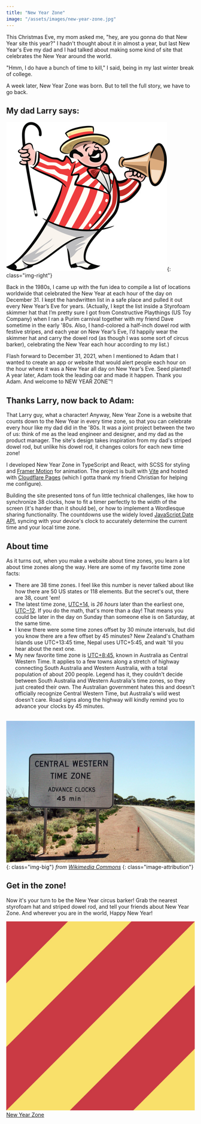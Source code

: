 ```yaml
---
title: "New Year Zone"
image: "/assets/images/new-year-zone.jpg"
---
```


This Christmas Eve, my mom asked me, "hey, are you gonna do that New Year site this year?" I hadn't thought about it in almost a year, but last New Year's Eve my dad and I had talked about making some kind of site that celebrates the New Year around the world.

"Hmm, I do have a bunch of time to kill," I said, being in my last winter break of college.

A week later, New Year Zone was born. But to tell the full story, we have to go back.

## My dad Larry says:

![Circus barker](/assets/images/barker.jpg){: class="img-right"}

Back in the 1980s, I came up with the fun idea to compile a list of locations worldwide that celebrated the New Year at each hour of the day on December 31. I kept the handwritten list in a safe place and pulled it out every New Year’s Eve for years. (Actually, I kept the list inside a Styrofoam skimmer hat that I’m pretty sure I got from Constructive Playthings (US Toy Company) when I ran a Purim carnival together with my friend Dave sometime in the early '80s. Also, I hand-colored a half-inch dowel rod with festive stripes, and each year on New Year’s Eve, I’d happily wear the skimmer hat and carry the dowel rod (as though I was some sort of circus barker), celebrating the New Year each hour according to my list.)

Flash forward to December 31, 2021, when I mentioned to Adam that I wanted to create an app or website that would alert people each hour on the hour where it was a New Year all day on New Year’s Eve. Seed planted! A year later, Adam took the leading oar and made it happen. Thank you Adam. And welcome to NEW YEAR ZONE™!

## Thanks Larry, now back to Adam:

That Larry guy, what a character! Anyway, New Year Zone is a website that counts down to the New Year in every time zone, so that you can celebrate every hour like my dad did in the '80s. It was a joint project between the two of us: think of me as the lead engineer and designer, and my dad as the product manager. The site's design takes inspiration from my dad's striped dowel rod, but unlike his dowel rod, it changes colors for each new time zone!

I developed New Year Zone in TypeScript and React, with SCSS for styling and [Framer Motion](https://www.framer.com/motion/) for animation. The project is built with [Vite](https://vitejs.dev) and hosted with [Cloudflare Pages](https://pages.cloudflare.com) (which I gotta thank my friend Christian for helping me configure).

Building the site presented tons of fun little technical challenges, like how to synchronize 38 clocks, how to fit a timer perfectly to the width of the screen (it's harder than it should be), or how to implement a Wordlesque sharing functionality. The countdowns use the widely loved [JavaScript Date API](https://developer.mozilla.org/en-US/docs/Web/JavaScript/Reference/Global_Objects/Date), syncing with your device's clock to accurately determine the current time and your local time zone. 

## About time

As it turns out, when you make a website about time zones, you learn a lot about time zones along the way. Here are some of my favorite time zone facts:

- There are 38 time zones. I feel like this number is never talked about like how there are 50 US states or 118 elements. But the secret's out, there are 38, count 'em!
- The latest time zone, [UTC+14](https://en.wikipedia.org/wiki/UTC%2B14:00), is *26 hours* later than the earliest one, [UTC−12](https://en.wikipedia.org/wiki/UTC%E2%88%9212:00). If you do the math, that's more than a day! That means you could be later in the day on Sunday than someone else is on Saturday, at the same time.
- I knew there were some time zones offset by 30 minute intervals, but did you know there are a few offset by 45 minutes? New Zealand's Chatham Islands use UTC+13:45 time, Nepal uses UTC+5:45, and wait 'til you hear about the next one.
- My new favorite time zone is [UTC+8:45](https://en.wikipedia.org/wiki/UTC%2B08:45), known in Australia as Central Western Time. It applies to a few towns along a stretch of highway connecting South Australia and Western Australia, with a total population of about 200 people. Legend has it, they couldn't decide between South Australia and Western Australia's time zones, so they just created their own. The Australian government hates this and doesn't officially recognize Central Western Time, but Australia's wild west doesn't care. Road signs along the highway will kindly remind you to advance your clocks by 45 minutes.<br/><br/>

![Central Western Time Zone](/assets/images/centralwestern.jpg){: class="img-big"}
*from [Wikimedia Commons](https://commons.wikimedia.org/wiki/File:Entering_Central_Western_Time_Zone.jpg)*
{: class="image-attribution"}

## Get in the zone!

Now it's your turn to be the New Year circus barker! Grab the nearest styrofoam hat and striped dowel rod, and tell your friends about New Year Zone. And wherever you are in the world, Happy New Year!

<a class="fancy-link" href="https://newyear.zone/" rel="noreferrer noopener" target="_blank">
    <img class="fancy-link-image" src="/assets/images/new-year-zone-icon.jpg">
    <span class="fancy-link-text">
        New Year Zone
    </span>
</a>